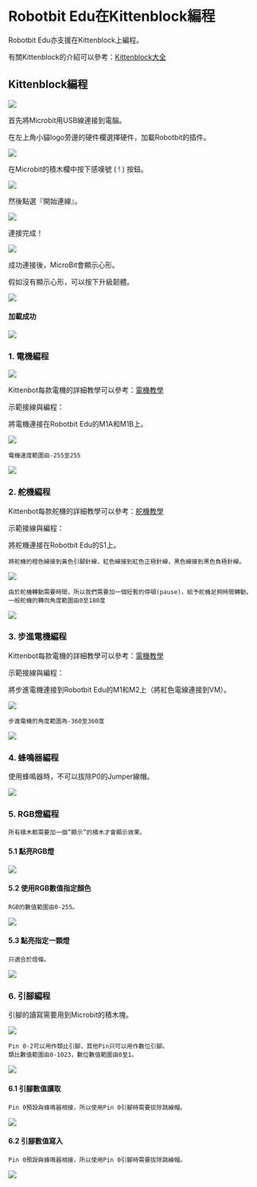 # Robotbit Edu在Kittenblock編程

Robotbit Edu亦支援在Kittenblock上編程。

有關Kittenblock的介紹可以參考：[Kittenblock大全](../KittenBlock/index)

## Kittenblock編程

![](../../functional_module/PWmodules/images/kbbanner.png)

首先將Microbit用USB線連接到電腦。

在左上角小貓logo旁邊的硬件欄選擇硬件，加載Robotbit的插件。

![](../RBimage/add.png)

在Microbit的積木欄中按下感嘆號 ( ! ) 按鈕。

![](../../functional_module/PWmodules/kbimages/kbmbcon.png)

然後點選『開始連線』。

![](../../functional_module/PWmodules/kbimages/kbmbcon1.png)

連接完成！

![](../../functional_module/PWmodules/kbimages/kbmbcon2.png)

成功連接後，MicroBit會顯示心形。

假如沒有顯示心形，可以按下升級韌體。

![](../../functional_module/PWmodules/kbimages/upload.png)

#### 加載成功

![](../images/success1.png)

### 1. 電機編程

![](../RBimage/robotbit_motorKB.png)

Kittenbot每款電機的詳細教學可以參考：[電機教學](../../motors/index)

示範接線與編程：

將電機連接在Robotbit Edu的M1A和M1B上。

![](./images/motor_wire.png)

    電機速度範圍由-255至255

![](../RBimage/kb_code1.png)

### 2. 舵機編程

Kittenbot每款舵機的詳細教學可以參考：[舵機教學](../../motors/index)

示範接線與編程：

將舵機連接在Robotbit Edu的S1上。

    將舵機的橙色線接到黃色引腳針線，紅色線接到紅色正極針線，黑色線接到黑色負極針線。
    
![](./images/servo_wire.png)

    由於舵機轉動需要時間，所以我們需要加一個短暫的停頓(pause)，給予舵機足夠時間轉動。
    一般舵機的轉向角度範圍由0至180度
    
![](../RBimage/kb_code2.png)

### 3. 步進電機編程

Kittenbot每款電機的詳細教學可以參考：[電機教學](../../motors/index)

示範接線與編程：

將步進電機連接到Robotbit Edu的M1和M2上（將紅色電線連接到VM）。

![](./images/stepper_wire.png)

    步進電機的角度範圍為-360至360度

![](../RBimage/kb_code3.png)

### 4. 蜂鳴器編程

使用蜂鳴器時，不可以拔除P0的Jumper線帽。

![](../RBimage/kb_code4.png)

### 5. RGB燈編程

    所有積木都需要加一個”顯示”的積木才會顯示效果。

#### 5.1 點亮RGB燈

![](../RBimage/kb_code5.png)

#### 5.2 使用RGB數值指定顏色

    RGB的數值範圍由0-255。

![](../RBimage/kb_code6.png)

#### 5.3 點亮指定一顆燈

    只適合於燈條。

![](../RBimage/kb_code7.png)

### 6. 引腳編程

引腳的讀寫需要用到Microbit的積木塊。

![](../RBimage/robobit_pinKB.png)

    Pin 0-2可以用作類比引腳，其他Pin只可以用作數位引腳。
    類比數值範圍由0-1023，數位數值範圍由0至1。
    
![](../RBimage/robobit_pinKB1.png)

#### 6.1 引腳數值讀取

    Pin 0預設與蜂鳴器相接，所以使用Pin 0引腳時需要拔除跳線帽。

![](../RBimage/robobit_pinKB2.png)

#### 6.2 引腳數值寫入

    Pin 0預設與蜂鳴器相接，所以使用Pin 0引腳時需要拔除跳線帽。

![](../RBimage/robobit_pinKB3.png)